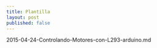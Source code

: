 ```yaml
---
title: Plantilla
layout: post
published: false
---
```

2015-04-24-Controlando-Motores-con-L293-arduino.md
